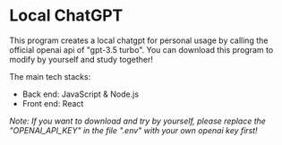 # Local ChatGPT

This program creates a local chatgpt for personal usage by calling the official openai api of "gpt-3.5 turbo". You can download this program to modify by yourself and study together!

The main tech stacks:

- Back end: JavaScript & Node.js
- Front end: React

_Note: If you want to download and try by yourself, please replace the "OPENAI_API_KEY" in the file ".env" with your own openai key first!_
